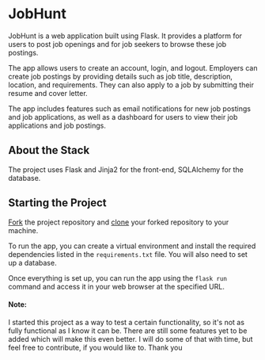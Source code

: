 # JobHunt

JobHunt is a web application built using Flask. It provides a platform for users to post job openings and for job seekers to browse these job postings.

The app allows users to create an account, login, and logout. Employers can create job postings by providing details such as job title, description, location, and requirements. They can also apply to a job by submitting their resume and cover letter.

The app includes features such as email notifications for new job postings and job applications, as well as a dashboard for users to view their job applications and job postings.

## About the Stack

The project uses Flask and Jinja2 for the front-end, SQLAlchemy for the database.

## Starting the Project

[Fork](https://help.github.com/en/articles/fork-a-repo) the project repository and [clone](https://help.github.com/en/articles/cloning-a-repository) your forked repository to your machine.

To run the app, you can create a virtual environment and install the required dependencies listed in the `requirements.txt` file. You will also need to set up a database.

Once everything is set up, you can run the app using the `flask run` command and access it in your web browser at the specified URL.

#### Note:

I started this project as a way to test a certain functionality, so it's not as fully functional as I know it can be. There are still some features yet to be added which will make this even better. I will do some of that with time, but feel free to contribute, if you would like to. Thank you
